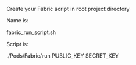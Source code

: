 Create your Fabric script in root project directory

Name is:

fabric_run_script.sh

Script is:

./Pods/Fabric/run PUBLIC_KEY SECRET_KEY
